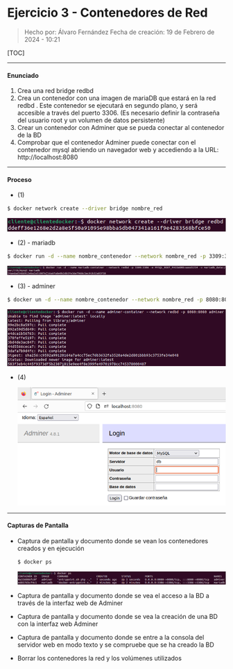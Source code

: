 # Ejercicio 3 - Contenedores de Red

> Hecho por: Álvaro Fernández 
> Fecha de creación: 19 de Febrero de 2024 - 10:21

[TOC]

------

#### Enunciado

1. Crea una red bridge redbd
2. Crea un contenedor con una imagen de mariaDB que estará en la red redbd . Este contenedor se
    ejecutará en segundo plano, y será accesible a través del puerto 3306. (Es necesario definir la
    contraseña del usuario root y un volumen de datos persistente)
3. Crear un contenedor con Adminer que se pueda conectar al contenedor de la BD
4. Comprobar que el contenedor Adminer puede conectar con el contenedor mysql abriendo un
    navegador web y accediendo a la URL: http://localhost:8080

------

#### Proceso

- (1)

```bash
$ docker network create --driver bridge nombre_red
```

![ej1](./E3-Imagenes/ej1.png)



- (2) - mariadb

```bash
$ docker run -d --name nombre_contenedor --network nombre_red -p 3309:3306 -e MYSQL_ROOT_PASSWORD=contraseña -v mariadb_data:/var/lib/mysql mariadb
```

![ej2](./E3-Imagenes/ej2.png)



- (3) - adminer

```bash
$ docker un -d --name nombre_contenedor --network nombre_red -p 8080:8080 adminer
```

![ej3](./E3-Imagenes/ej3.png)



- (4)

  ![ej4](./E3-Imagenes/ej4.png)





------

#### Capturas de Pantalla

- Captura de pantalla y documento donde se vean los contenedores creados y en ejecución

  ```bash
  $ docker ps
  ```

  ![ej5](./E3-Imagenes/ej5.png)

  

- Captura de pantalla y documento donde se vea el acceso a la BD a través de la interfaz web de Adminer 

  

- Captura de pantalla y documento donde se vea la creación de una BD con la interfaz web Adminer

  

- Captura de pantalla y documento donde se entre a la consola del servidor web en modo texto y se compruebe que se ha creado la BD

  

- Borrar los contenedores la red y los volúmenes utilizados